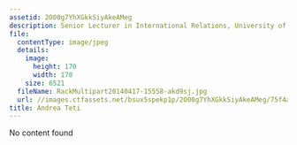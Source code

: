 ```yaml
---
assetid: 2O00g7YhXGkkSiyAkeAMeg
description: Senior Lecturer in International Relations, University of Aberdeen
file:
  contentType: image/jpeg
  details:
    image:
      height: 170
      width: 170
    size: 6521
  fileName: RackMultipart20140417-15558-akd9sj.jpg
  url: //images.ctfassets.net/bsux5spekp1p/2O00g7YhXGkkSiyAkeAMeg/75f4a1fac6db9a3d46255b95035bccc2/RackMultipart20140417-15558-akd9sj.jpg
title: Andrea Teti
---
```

No content found
